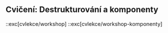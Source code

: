 ## Cvičení: Destrukturování a komponenty

::exc[cvlekce/workshop]
::exc[cvlekce/workshop-komponenty]
